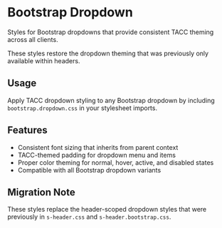 Bootstrap Dropdown
==================

Styles for Bootstrap dropdowns that provide consistent TACC theming across all clients.

These styles restore the dropdown theming that was previously only available within headers.

## Usage

Apply TACC dropdown styling to any Bootstrap dropdown by including `bootstrap.dropdown.css` in your stylesheet imports.

## Features

- Consistent font sizing that inherits from parent context
- TACC-themed padding for dropdown menu and items
- Proper color theming for normal, hover, active, and disabled states
- Compatible with all Bootstrap dropdown variants

## Migration Note

These styles replace the header-scoped dropdown styles that were previously in `s-header.css` and `s-header.bootstrap.css`.